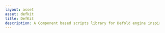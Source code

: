```yaml
---
layout: asset
asset: defkit
title: DefKit
description: A Component based scripts library for Defold engine inspired by the Game Maker studio visual scripting.
---
```

